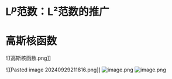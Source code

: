 # L$^p$范数：L²范数的推广
# 高斯核函数
![[高斯核函数.png]]

![[Pasted image 20240929211816.png]]
![image.png](https://github.com/HeXioahei/image/tree/master/pics/20240929211919269.png)
![image.png](https://github.com/HeXioahei/image/pics/20240929212014152.png)
